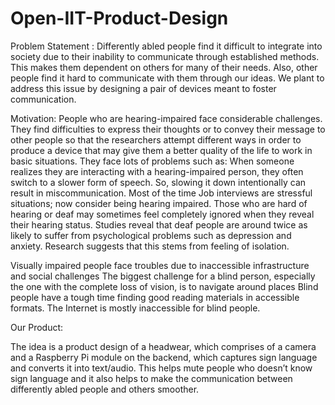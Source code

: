 # Open-IIT-Product-Design
Problem Statement :
Differently abled people find it difficult to integrate into society due to their inability to communicate through established methods.
This makes them dependent on others for many of their needs. Also, other people find it hard to communicate with them through our ideas.
We plant to address this issue by designing a pair of devices meant to foster communication.

Motivation:
People who are hearing-impaired face considerable challenges. They find difficulties to express their thoughts or to convey their message to other people so that the researchers attempt different ways in order to produce a device that may give them a better quality of the life to work in basic situations. They face lots of problems such as: 
When someone realizes they are interacting with a hearing-impaired person, they often switch to a slower form of speech. So, slowing it down intentionally can result in miscommunication.
Most of the time Job interviews are stressful situations; now consider being hearing impaired. Those who are hard of hearing or deaf may sometimes feel completely ignored when they reveal their hearing status.
Studies reveal that deaf people are around twice as likely to suffer from psychological problems such as depression and anxiety. Research suggests that this stems from feeling of isolation.

Visually impaired people face troubles due to inaccessible infrastructure and social challenges
The biggest challenge for a blind person, especially the one with the complete loss of vision, is to navigate around places
Blind people have a tough time finding good reading materials in accessible formats. The Internet is mostly inaccessible for blind people.

Our Product:

The idea is a product design of a headwear, which comprises of a camera and a Raspberry Pi module on the backend, which captures sign language and converts it into text/audio. This helps mute people who doesn’t know sign language and it also helps to make the communication between differently abled people and others smoother.
